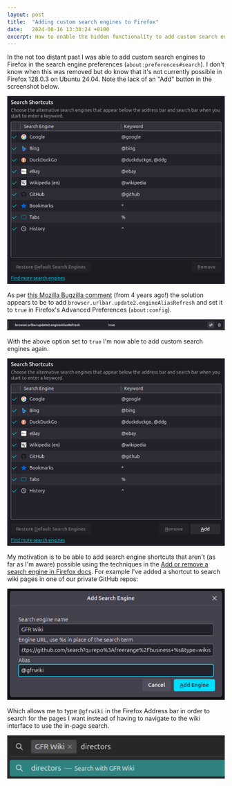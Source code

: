 ```yaml
---
layout: post
title:  "Adding custom search engines to Firefox"
date:   2024-08-16 13:38:24 +0100
excerpt: How to enable the hidden functionality to add custom search engines to Firefox.
---
```

In the not too distant past I was able to add custom search engines to Firefox in the search engine preferences (`about:preferences#search`). I don't know when this was removed but do know that it's not currently possible in Firefox 128.0.3 on Ubuntu 24.04. Note the lack of an "Add" button in the screenshot below.

![A screenshot of the search engine preferences in Firefox](/assets/images/2024-08-16-firefox-search-engines-before.png)

As per [this Mozilla Bugzilla comment](https://bugzilla.mozilla.org/show_bug.cgi?id=1195005#c21) (from 4 years ago!) the solution appears to be to add `browser.urlbar.update2.engineAliasRefresh` and set it to `true` in Firefox's Advanced Preferences (`about:config`).

![A screenshot of the Firefox configuration option required to allow search engines to be added](/assets/images/2024-08-16-firefox-about-config.png)

With the above option set to `true` I'm now able to add custom search engines again.

![A screenshot of the search engine preferences in Firefox after enabling them to be added](/assets/images/2024-08-16-firefox-search-engines-after.png)

My motivation is to be able to add search engine shortcuts that aren't (as far as I'm aware) possible using the techniques in the [Add or remove a search engine in Firefox docs](https://support.mozilla.org/en-US/kb/add-or-remove-search-engine-firefox). For example I've added a shortcut to search wiki pages in one of our private GitHub repos:

![A screenshot of adding a custom search engine in Firefox](/assets/images/2024-08-16-firefox-add-search-engine.png)

Which allows me to type `@gfrwiki` in the Firefox Address bar in order to search for the pages I want instead of having to navigate to the wiki interface to use the in-page search.

![A screenshot of searching the GFR Wiki custom search engine in Firefox](/assets/images/2024-08-16-firefox-search-in-address-bar.png)